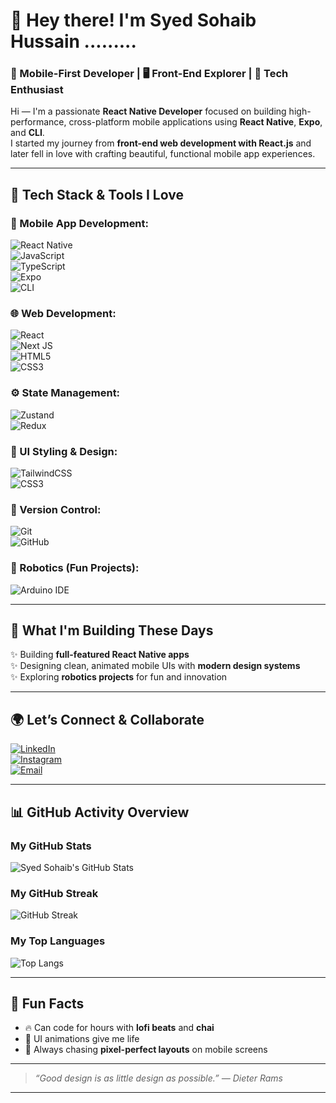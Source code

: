 # 👋 Hey there! I'm Syed Sohaib Hussain .........

### 📱 Mobile-First Developer | 🖥️ Front-End Explorer | 🚀 Tech Enthusiast

Hi — I'm a passionate **React Native Developer** focused on building high-performance, cross-platform mobile applications using **React Native**, **Expo**, and **CLI**.  
I started my journey from **front-end web development with React.js** and later fell in love with crafting beautiful, functional mobile app experiences.

---

## 🔧 Tech Stack & Tools I Love

### 📱 Mobile App Development:
![React Native](https://img.shields.io/badge/react_native-%2320232a.svg?style=for-the-badge&logo=react&logoColor=%2361DAFB)  
![JavaScript](https://img.shields.io/badge/javascript-%23323330.svg?style=for-the-badge&logo=javascript&logoColor=%23F7DF1E)  
![TypeScript](https://img.shields.io/badge/typescript-%23007ACC.svg?style=for-the-badge&logo=typescript&logoColor=white)  
![Expo](https://img.shields.io/badge/expo-%23000000.svg?style=for-the-badge&logo=expo&logoColor=white)  
![CLI](https://img.shields.io/badge/CLI-%23000000.svg?style=for-the-badge&logo=react&logoColor=white)

### 🌐 Web Development:
![React](https://img.shields.io/badge/react-%2320232a.svg?style=for-the-badge&logo=react&logoColor=%2361DAFB)  
![Next JS](https://img.shields.io/badge/Next-black?style=for-the-badge&logo=next.js&logoColor=white)  
![HTML5](https://img.shields.io/badge/html5-%23E34F26.svg?style=for-the-badge&logo=html5&logoColor=white)  
![CSS3](https://img.shields.io/badge/css3-%231572B6.svg?style=for-the-badge&logo=css3&logoColor=white)  

### ⚙️ State Management:
![Zustand](https://img.shields.io/badge/zustand-%23ff9933.svg?style=for-the-badge&logo=react&logoColor=white)  
![Redux](https://img.shields.io/badge/redux-%23593d88.svg?style=for-the-badge&logo=redux&logoColor=white)  

### 🎨 UI Styling & Design:
![TailwindCSS](https://img.shields.io/badge/tailwindcss-%2338B2AC.svg?style=for-the-badge&logo=tailwind-css&logoColor=white)  
![CSS3](https://img.shields.io/badge/css3-%231572B6.svg?style=for-the-badge&logo=css3&logoColor=white)  

### 🔧 Version Control:
![Git](https://img.shields.io/badge/git-%23F05032.svg?style=for-the-badge&logo=git&logoColor=white)  
![GitHub](https://img.shields.io/badge/github-%23121011.svg?style=for-the-badge&logo=github&logoColor=white)

### 🤖 Robotics (Fun Projects):
![Arduino IDE](https://img.shields.io/badge/arduinoIDE-%232B65EC.svg?style=for-the-badge&logo=arduino&logoColor=white)

---

## 🚀 What I'm Building These Days

✨ Building **full-featured React Native apps**  
✨ Designing clean, animated mobile UIs with **modern design systems**  
✨ Exploring **robotics projects** for fun and innovation

---

## 🌍 Let’s Connect & Collaborate

[![LinkedIn](https://img.shields.io/badge/LinkedIn-%230077B5.svg?style=for-the-badge&logo=linkedin&logoColor=white)](https://linkedin.com/in/sohaib-hussain456)  
[![Instagram](https://img.shields.io/badge/Instagram-%23E4405F.svg?style=for-the-badge&logo=instagram&logoColor=white)](https://instagram.com/syedsohaib456)  
[![Email](https://img.shields.io/badge/Email-D14836?style=for-the-badge&logo=gmail&logoColor=white)](mailto:sohaibhussain456@gmail.com)

---

## 📊 GitHub Activity Overview

### My GitHub Stats
![Syed Sohaib's GitHub Stats](https://github-readme-stats.vercel.app/api?username=SyedSohaib456&show_icons=true&theme=radical&hide_border=true)

### My GitHub Streak
![GitHub Streak](https://streak-stats.demolab.com?user=SyedSohaib456&theme=radical&hide_border=true)

### My Top Languages
![Top Langs](https://github-readme-stats.vercel.app/api/top-langs/?username=SyedSohaib456&layout=compact&theme=radical&hide_border=true)

---

## 🎉 Fun Facts

- 🔥 Can code for hours with **lofi beats** and **chai**
- 🎨 UI animations give me life
- 🎯 Always chasing **pixel-perfect layouts** on mobile screens

---

> _“Good design is as little design as possible.” — Dieter Rams_

---
